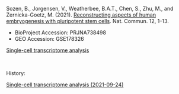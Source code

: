Sozen, B., Jorgensen, V., Weatherbee, B.A.T., Chen, S., Zhu, M., and Zernicka-Goetz, M. (2021). [Reconstructing aspects of human embryogenesis with pluripotent stem cells](https://doi.org/10.1038/s41467-021-25853-4). Nat. Commun. 12, 1–13.

- BioProject Accession: PRJNA738498
- GEO Accession: GSE178326

[Single-cell transcriptome analysis](https://jlduan.github.io/Replica/s41467-021-25853-4/notebooks/analyze.html)

<br>

History:

[Single-cell transcriptome analysis (2021-09-24)](https://jlduan.github.io/Replica/s41467-021-25853-4/notebooks/analyze_2021-09-24.html)
